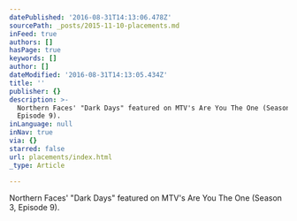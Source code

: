 ```yaml
---
datePublished: '2016-08-31T14:13:06.478Z'
sourcePath: _posts/2015-11-10-placements.md
inFeed: true
authors: []
hasPage: true
keywords: []
author: []
dateModified: '2016-08-31T14:13:05.434Z'
title: ''
publisher: {}
description: >-
  Northern Faces' "Dark Days" featured on MTV's Are You The One (Season 3,
  Episode 9).
inLanguage: null
inNav: true
via: {}
starred: false
url: placements/index.html
_type: Article

---
```

Northern Faces' "Dark Days" featured on MTV's Are You The One (Season 3, Episode 9).